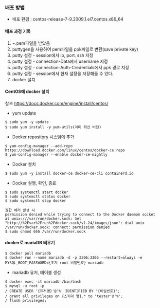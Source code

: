 ### 배포 방법
- 배포 환경 : centos-release-7-9.2009.1.el7.centos.x86_64

#### 배포 과정 기록
1. ~.pem파일을 받았음
2. puttygen을 사용하여 pem파일을 ppk파일로 변환(save private key)
3. putty 설정 - session에서 ip, port, ssh 지정
4. putty 설정 - connection-Data에서 username 지정
5. putty 설정 - connection-Auth-Credentials에서 ppk 경로 지정
6. putty 설정 - session에서 현재 설정을 저장해둘 수 있다.
7. docker 설치

#### CentOS에 docker 설치
참조 https://docs.docker.com/engine/install/centos/
- yum update
```
$ sudo yum -y update
$ sudo yum install -y yum-utils(이미 최신 버전)
```
- Docker repository 시스템에 추가
```
$ yum-config-manager --add-repo https://download.docker.com/linux/centos/docker-ce.repo
$ yum-config-manager --enable docker-ce-nightly
```
- Docker 설치
```shell
$ sudo yum -y install docker-ce docker-ce-cli containerd.io
```
- Docker 실행, 확인, 종료
```shell
$ sudo systemctl start docker
$ sudo systemctl status docker
$ sudo systemctl stop docker

권한 에러 발생 시
permission denied while trying to connect to the Docker daemon socket at unix:///var/run/docker.sock: Get "http://%2Fvar%2Frun%2Fdocker.sock/v1.24/images/json": dial unix /var/run/docker.sock: connect: permission denied
$ sudo chmod 666 /var/run/docker.sock
```

#### docker로 mariaDB 띄우기
```shell
$ docker pull mariadb
$ docker run --name mariadb -d -p 3306:3306 --restart=always -e MYSQL_ROOT_PASSWORD={초기 root 비밀번호} mariadb
```
- mariadb 유저, 테이블 생성
```shell
$ docker exec -it mariadb /bin/bash
$ mysql -u root -p
/ CREATE USER '{유저명}'@'%' IDENTIFIED BY '{비밀번호}';
/ grant all privileges on {스키마 명}.* to 'tester'@'%';
/ flush privileges;
```